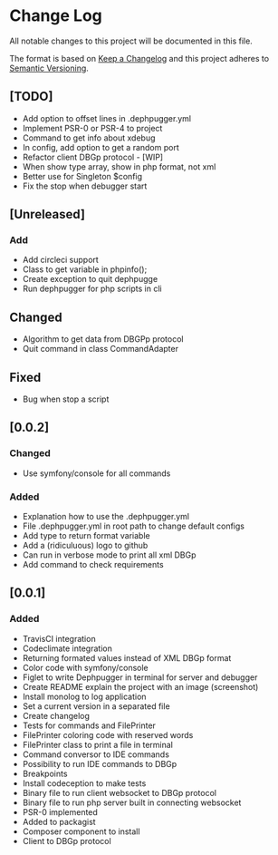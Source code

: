 # Change Log
All notable changes to this project will be documented in this file.

The format is based on [Keep a Changelog](http://keepachangelog.com/) 
and this project adheres to [Semantic Versioning](http://semver.org/).

## [TODO]
- Add option to offset lines in .dephpugger.yml
- Implement PSR-0 or PSR-4 to project
- Command to get info about xdebug
- In config, add option to get a random port
- Refactor client DBGp protocol - [WIP]
- When show type array, show in php format, not xml
- Better use for Singleton $config
- Fix the stop when debugger start

## [Unreleased]
### Add
- Add circleci support
- Class to get variable in phpinfo();
- Create exception to quit dephpugge
- Run dephpugger for php scripts in cli

## Changed
- Algorithm to get data from DBGPp protocol
- Quit command in class CommandAdapter

## Fixed
- Bug when stop a script

## [0.0.2]
### Changed
- Use symfony/console for all commands

### Added
- Explanation how to use the .dephpugger.yml
- File .dephpugger.yml in root path to change default configs
- Add type to return format variable
- Add a (ridiculuous) logo to github
- Can run in verbose mode to print all xml DBGp
- Add command to check requirements

## [0.0.1]
### Added
- TravisCI integration
- Codeclimate integration
- Returning formated values instead of XML DBGp format
- Color code with symfony/console
- Figlet to write Dephpugger in terminal for server and debugger
- Create README explain the project with an image (screenshot)
- Install monolog to log application
- Set a current version in a separated file
- Create changelog
- Tests for commands and FilePrinter
- FilePrinter coloring code with reserved words
- FilePrinter class to print a file in terminal
- Command conversor to IDE commands
- Possibility to run IDE commands to DBGp
- Breakpoints
- Install codeception to make tests
- Binary file to run client websocket to DBGp protocol
- Binary file to run php server built in connecting websocket
- PSR-0 implemented
- Added to packagist
- Composer component to install
- Client to DBGp protocol
